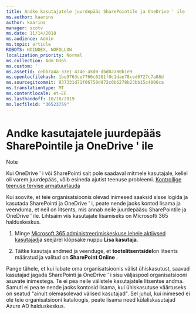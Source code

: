 ```yaml
---
title: Andke kasutajatele juurdepääs SharePointile ja OneDrive ' ile
ms.author: kaarins
author: kaarins
manager: scotv
ms.date: 11/14/2018
ms.audience: Admin
ms.topic: article
ROBOTS: NOINDEX, NOFOLLOW
localization_priority: Normal
ms.collection: Adm_O365
ms.custom: ''
ms.assetid: cebb7a4a-33e1-474e-a5d0-dbd02a80b1e9
ms.openlocfilehash: 1be9763ce7766c6261f0c1dae78ced6727c7a88d
ms.sourcegitcommit: 037331d71f06750d972c0b6278b23bb15c4806ca
ms.translationtype: MT
ms.contentlocale: et-EE
ms.lasthandoff: 10/18/2019
ms.locfileid: "36523759"
---
```

# <a name="give-users-access-to-sharepoint-and-onedrive"></a>Andke kasutajatele juurdepääs SharePointile ja OneDrive ' ile

> [!NOTE]
> Kui OneDrive ' i või SharePointi sait pole saadaval mitmele kasutajale, kellel oli varem juurdepääs, võib esineda ajutist teenuse probleemi. [Kontrollige teenuse tervise armatuurlauda](https://portal.office.com/adminportal/home#/servicehealth)
  
Kui soovite, et teie organisatsioonis olevad inimesed saaksid sisse logida ja kasutada SharePointi ja OneDrive ' i, peate nende jaoks kontod lisama ja veenduma, et neil on litsents, mis annab neile juurdepääsu SharePointile ja OneDrive ' ile. Lihtsaim viis kasutajate lisamiseks on Microsofti 365 halduskeskus.
  
1. Minge [Microsoft 365 administreerimiskeskuse lehele aktiivsed kasutajad](https://portal.office.com/adminportal/home#/users)ja seejärel klõpsake nuppu **Lisa kasutaja**.
    
2. Täitke kasutaja andmed ja veenduge, et **tootelitsentsidel**on litsents määratud ja valitud on **SharePoint Online** . 
    
Pange tähele, et kui lubate oma organisatsioonis välist ühiskasutust, saavad kasutajad jagada SharePointi ja OneDrive ' i sisu väljaspool organisatsiooni asuvate inimestega. Te ei pea neile välistele kasutajatele litsentse andma. Samuti ei pea te nende jaoks kontosid lisama, kui ühiskasutuse väärtuseks on seatud "ainult olemasolevad välised kasutajad". Sel juhul, kui inimesed ei ole teie organisatsiooni kataloogis, peate lisama need külaliskasutajad Azure AD halduskeskus.
  

